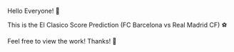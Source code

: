 Hello Everyone! 👋

This is the El Clasico Score Prediction (FC Barcelona vs Real Madrid CF) ⚽

Feel free to view the work! Thanks! 💙